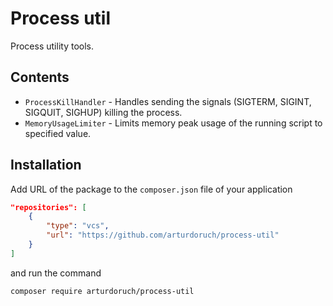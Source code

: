 # Process util

Process utility tools.

## Contents

 - `ProcessKillHandler` - Handles sending the signals (SIGTERM, SIGINT, SIGQUIT, SIGHUP) killing the process.
 - `MemoryUsageLimiter` - Limits memory peak usage of the running script to specified value.

## Installation

Add URL of the package to the `composer.json` file of your application

```json
"repositories": [
    {
        "type": "vcs",
        "url": "https://github.com/arturdoruch/process-util"
    }
]
```

and run the command

```sh
composer require arturdoruch/process-util
```

